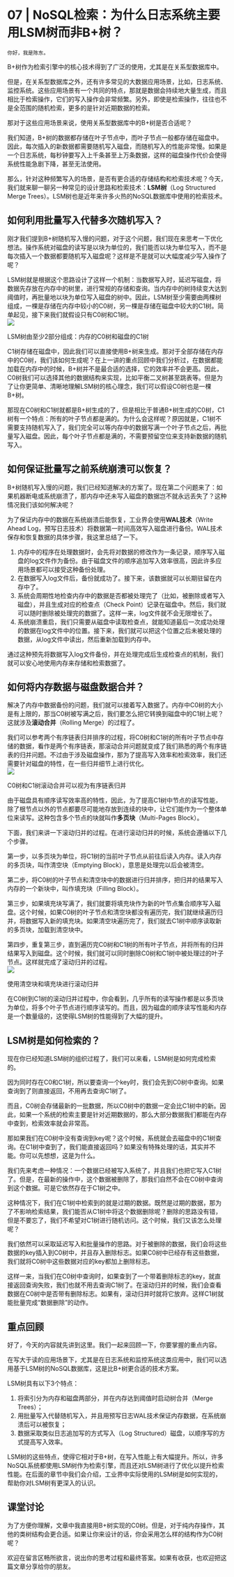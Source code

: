 # 07 | NoSQL检索：为什么日志系统主要用LSM树而非B+树？

    你好，我是陈东。

B+树作为检索引擎中的核心技术得到了广泛的使用，尤其是在关系型数据库中。

但是，在关系型数据库之外，还有许多常见的大数据应用场景，比如，日志系统、监控系统。这些应用场景有一个共同的特点，那就是数据会持续地大量生成，而且相比于检索操作，它们的写入操作会非常频繁。另外，即使是检索操作，往往也不是全范围的随机检索，更多的是针对近期数据的检索。

那对于这些应用场景来说，使用关系型数据库中的B+树是否合适呢？

我们知道，B+树的数据都存储在叶子节点中，而叶子节点一般都存储在磁盘中。因此，每次插入的新数据都需要随机写入磁盘，而随机写入的性能非常慢。如果是一个日志系统，每秒钟要写入上千条甚至上万条数据，这样的磁盘操作代价会使得系统性能急剧下降，甚至无法使用。

那么，针对这种频繁写入的场景，是否有更合适的存储结构和检索技术呢？今天，我们就来聊一聊另一种常见的设计思路和检索技术：**LSM树**（Log Structured Merge Trees）。LSM树也是近年来许多火热的NoSQL数据库中使用的检索技术。

## 如何利用批量写入代替多次随机写入？

刚才我们提到B+树随机写入慢的问题，对于这个问题，我们现在来思考一下优化想法。操作系统对磁盘的读写是以块为单位的，我们能否以块为单位写入，而不是每次插入一个数据都要随机写入磁盘呢？这样是不是就可以大幅度减少写入操作了呢？

LSM树就是根据这个思路设计了这样一个机制：当数据写入时，延迟写磁盘，将数据先存放在内存中的树里，进行常规的存储和查询。当内存中的树持续变大达到阈值时，再批量地以块为单位写入磁盘的树中。因此，LSM树至少需要由两棵树组成，一棵是存储在内存中较小的C0树，另一棵是存储在磁盘中较大的C1树。简单起见，接下来我们就假设只有C0树和C1树。  
![](https://static001.geekbang.org/resource/image/32/61/3254e0cc752753de51e436e0f18ea761.jpg)

LSM树由至少2部分组成：内存的C0树和磁盘的C1树

C1树存储在磁盘中，因此我们可以直接使用B+树来生成。那对于全部存储在内存中的C0树，我们该如何生成呢？在上一讲的重点回顾中我们分析过，在数据都能加载在内存中的时候，B+树并不是最合适的选择，它的效率并不会更高。因此，C0树我们可以选择其他的数据结构来实现，比如平衡二叉树甚至跳表等。但是为了让你更简单、清晰地理解LSM树的核心理念，我们可以假设C0树也是一棵B+树。

那现在C0树和C1树就都是B+树生成的了，但是相比于普通B+树生成的C0树，C1树有一个特点：所有的叶子节点都是满的。为什么会这样呢？原因就是，C1树不需要支持随机写入了，我们完全可以等内存中的数据写满一个叶子节点之后，再批量写入磁盘。因此，每个叶子节点都是满的，不需要预留空位来支持新数据的随机写入。

## 如何保证批量写之前系统崩溃可以恢复？

B+树随机写入慢的问题，我们已经知道解决的方案了。现在第二个问题来了：如果机器断电或系统崩溃了，那内存中还未写入磁盘的数据岂不就永远丢失了？这种情况我们该如何解决呢？

为了保证内存中的数据在系统崩溃后能恢复，工业界会使用**WAL技术**（Write Ahead Log，预写日志技术）将数据第一时间高效写入磁盘进行备份。WAL技术保存和恢复数据的具体步骤，我这里总结了一下。

1.  内存中的程序在处理数据时，会先将对数据的修改作为一条记录，顺序写入磁盘的log文件作为备份。由于磁盘文件的顺序追加写入效率很高，因此许多应用场景都可以接受这种备份处理。
2.  在数据写入log文件后，备份就成功了。接下来，该数据就可以长期驻留在内存中了。
3.  系统会周期性地检查内存中的数据是否都被处理完了（比如，被删除或者写入磁盘），并且生成对应的检查点（Check Point）记录在磁盘中。然后，我们就可以随时删除被处理完的数据了。这样一来，log文件就不会无限增长了。
4.  系统崩溃重启，我们只需要从磁盘中读取检查点，就能知道最后一次成功处理的数据在log文件中的位置。接下来，我们就可以把这个位置之后未被处理的数据，从log文件中读出，然后重新加载到内存中。

通过这种预先将数据写入log文件备份，并在处理完成后生成检查点的机制，我们就可以安心地使用内存来存储和检索数据了。

## 如何将内存数据与磁盘数据合并？

解决了内存中数据备份的问题，我们就可以接着写入数据了。内存中C0树的大小是有上限的，那当C0树被写满之后，我们要怎么把它转换到磁盘中的C1树上呢？这就涉及**滚动合并**（Rolling Merge）的过程了。

我们可以参考两个有序链表归并排序的过程，将C0树和C1树的所有叶子节点中存储的数据，看作是两个有序链表，那滚动合并问题就变成了我们熟悉的两个有序链表的归并问题。不过由于涉及磁盘操作，那为了提高写入效率和检索效率，我们还需要针对磁盘的特性，在一些归并细节上进行优化。  
![](https://static001.geekbang.org/resource/image/5e/6e/5ef5e0fde225587076b2f6d673f1c26e.jpg)

C0树和C1树滚动合并可以视为有序链表归并

由于磁盘具有顺序读写效率高的特性，因此，为了提高C1树中节点的读写性能，除了根节点以外的节点都要尽可能地存放到连续的块中，让它们能作为一个整体单位来读写。这种包含多个节点的块就叫作**多页块**（Multi-Pages Block）。

下面，我们来讲一下滚动归并的过程。在进行滚动归并的时候，系统会遵循以下几个步骤。

第一步，以多页块为单位，将C1树的当前叶子节点从前往后读入内存。读入内存的多页块，叫作清空块（Emptying Block），意思是处理完以后会被清空。

第二步，将C0树的叶子节点和清空块中的数据进行归并排序，把归并的结果写入内存的一个新块中，叫作填充块（Filling Block）。

第三步，如果填充块写满了，我们就要将填充块作为新的叶节点集合顺序写入磁盘。这个时候，如果C0树的叶子节点和清空块都没有遍历完，我们就继续遍历归并，将数据写入新的填充块。如果清空块遍历完了，我们就去C1树中顺序读取新的多页块，加载到清空块中。

第四步，重复第三步，直到遍历完C0树和C1树的所有叶子节点，并将所有的归并结果写入到磁盘。这个时候，我们就可以同时删除C0树和C1树中被处理过的叶子节点。这样就完成了滚动归并的过程。  
![](https://static001.geekbang.org/resource/image/8d/b1/8d66098f003da6d5845993f6f5cee1b1.jpeg)

使用清空块和填充块进行滚动归并

在C0树到C1树的滚动归并过程中，你会看到，几乎所有的读写操作都是以多页块为单位，将多个叶子节点进行顺序读写的。而且，因为磁盘的顺序读写性能和内存是一个数量级的，这使得LSM树的性能得到了大幅的提升。

## LSM树是如何检索的？

现在你已经知道LSM树的组织过程了，我们可以来看，LSM树是如何完成检索的。

因为同时存在C0和C1树，所以要查询一个key时，我们会先到C0树中查询。如果查询到了则直接返回，不用再去查询C1树了。

而且，C0树会存储最新的一批数据，所以C0树中的数据一定会比C1树中的新。因此，如果一个系统的检索主要是针对近期数据的，那么大部分数据我们都能在内存中查到，检索效率就会非常高。

那如果我们在C0树中没有查询到key呢？这个时候，系统就会去磁盘中的C1树查询。在C1树中查到了，我们能直接返回吗？如果没有特殊处理的话，其实并不能。你可以先想想，这是为什么。

我们先来考虑一种情况：一个数据已经被写入系统了，并且我们也把它写入C1树了。但是，在最新的操作中，这个数据被删除了，那我们自然不会在C0树中查询到这个数据。可是它依然存在于C1树之中。

这种情况下，我们在C1树中检索到的就是过期的数据。既然是过期的数据，那为了不影响检索结果，我们能否从C1树中将这个数据删除呢？删除的思路没有错，但是不要忘了，我们不希望对C1树进行随机访问。这个时候，我们又该怎么处理呢？

我们依然可以采取延迟写入和批量操作的思路。对于被删除的数据，我们会将这些数据的key插入到C0树中，并且存入删除标志。如果C0树中已经存有这些数据，我们就将C0树中这些数据对应的key都加上删除标志。

这样一来，当我们在C0树中查询时，如果查到了一个带着删除标志的key，就直接返回查询失败，我们也就不用去查询C1树了。在滚动归并的时候，我们会查看数据在C0树中是否带有删除标志。如果有，滚动归并时就将它放弃。这样C1树就能批量完成“数据删除”的动作。

## 重点回顾

好了，今天的内容就先讲到这里。我们一起来回顾一下，你要掌握的重点内容。

在写大于读的应用场景下，尤其是在日志系统和监控系统这类应用中，我们可以选用基于LSM树的NoSQL数据库，这是比B+树更合适的技术方案。

LSM树具有以下3个特点：

1.  将索引分为内存和磁盘两部分，并在内存达到阈值时启动树合并（Merge Trees）；
2.  用批量写入代替随机写入，并且用预写日志WAL技术保证内存数据，在系统崩溃后可以被恢复；
3.  数据采取类似日志追加写的方式写入（Log Structured）磁盘，以顺序写的方式提高写入效率。

LSM树的这些特点，使得它相对于B+树，在写入性能上有大幅提升。所以，许多NoSQL系统都使用LSM树作为检索引擎，而且还对LSM树进行了优化以提升检索性能。在后面的章节中我们会介绍，工业界中实际使用的LSM树是如何实现的，帮助你对LSM树有更深入的认识。

## 课堂讨论

为了方便你理解，文章中我直接用B+树实现的C0树。但是，对于纯内存操作，其他的类树结构会更合适。如果让你来设计的话，你会采用怎么样的结构作为C0树呢？

欢迎在留言区畅所欲言，说出你的思考过程和最终答案。如果有收获，也欢迎把这篇文章分享给你的朋友。
    
